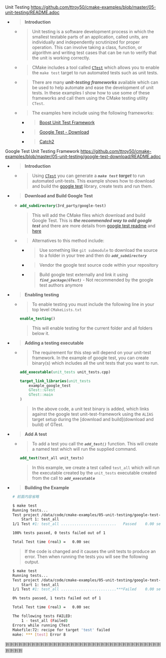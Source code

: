 
Unit Testing https://github.com/ttroy50/cmake-examples/blob/master/05-unit-testing/README.adoc
- > **Introduction**
  * > Unit testing is a software development process in which the smallest testable parts of an application, called units, are individually and independently scrutinized for proper operation. This can involve taking a class, function, or algorithm and writing test cases that can be run to verify that the unit is working correctly.
  * > CMake includes a tool called [`CTest`](https://cmake.org/Wiki/CMake/Testing_With_CTest) which allows you to enable the `make test` target to run automated tests such as unit tests.
  * > There are many ***unit-testing frameworks*** available which can be used to help automate and ease the development of unit tests. In these examples I show how to use some of these frameworks and call them using the CMake testing utility `CTest`.
  * > The examples here include using the following frameworks:
    + > [Boost Unit Test Framework](http://www.boost.org/doc/libs/1_56_0/libs/test/doc/html/utf/user-guide.html)
    + > [Google Test - Download](https://github.com/google/googletest)
    + > [Catch2](https://github.com/catchorg/Catch2)

Google Test Unit Testing Framework https://github.com/ttroy50/cmake-examples/blob/master/05-unit-testing/google-test-download/README.adoc
- > **Introduction**
  * > Using [`CTest`](https://cmake.org/Wiki/CMake/Testing_With_CTest) you can generate a ***`make test` target*** to run automated unit-tests. This example shows how to download and build the [google test](https://github.com/google/googletest) library, create tests and run them.
- > **Download and Build Google Test**
  * > 
    ```cmake
    add_subdirectory(3rd_party/google-test)
    ```
    > This will add the CMake files which download and build Google Test. This is ***the recommended way to add google test*** and there are more details from [google test readme](https://github.com/google/googletest/blob/master/googletest/README.md) and [here](http://crascit.com/2015/07/25/cmake-gtest/)
  * > Alternatives to this method include:
    + > Use something like `git submodule` to download the source to a folder in your tree and then do ***`add_subdirectory`***
    + > Vendor the google test source code within your repository
    + > Build google test externally and link it using ***`find_package(GTest)`*** - Not recommended by the google test authors anymore
- > **Enabling testing**
  * > To enable testing you must include the following line in your top level `CMakeLists.txt`
    ```cmake
    enable_testing()
    ```
    > This will enable testing for the current folder and all folders below it.
- > **Adding a testing executable**
  * > The requirement for this step will depend on your unit-test framework. In the example of google test, you can create binary(s) which includes all the unit tests that you want to run.
    ```cmake
    add_executable(unit_tests unit_tests.cpp)
    
    target_link_libraries(unit_tests
        example_google_test
        GTest::GTest
        GTest::main
    )
    ```
    > In the above code, a unit test binary is added, which links against the google test unit-test-framework using the `ALIAS` target setup during the [download and build](download and build) of GTest.
- > **Add A test**
  * > To add a test you call the ***`add_test()`*** function. This will create a named test which will run the supplied command.
    ```cmake
    add_test(test_all unit_tests)
    ```
    > In this example, we create a test called `test_all` which will run the executable created by the `unit_tests` executable created from the call to ***`add_executable`***
- > **Building the Example**
  ```sh
  # 前面内容省略
  
  $ make test
  Running tests...
  Test project /data/code/cmake-examples/05-unit-testing/google-test-download/build
      Start 1: test_all
  1/1 Test #1: test_all .........................   Passed    0.00 sec
  
  100% tests passed, 0 tests failed out of 1
  
  Total Test time (real) =   0.00 sec
  ```
  > If the code is changed and it causes the unit tests to produce an error. Then when running the tests you will see the following output.
    ```sh
    $ make test
    Running tests...
    Test project /data/code/cmake-examples/05-unit-testing/google-test-download/build
        Start 1: test_all
    1/1 Test #1: test_all .........................***Failed    0.00 sec
    
    0% tests passed, 1 tests failed out of 1
    
    Total Test time (real) =   0.00 sec
    
    The following tests FAILED:
        1 - test_all (Failed)
    Errors while running CTest
    Makefile:72: recipe for target 'test' failed
    make: *** [test] Error 8
    ```

:u5272::u5272::u5272::u5272::u5272::u5272::u5272::u5272::u5272::u5272::u5272::u5272::u5272::u5272::u5272::u5272::u5272::u5272::u5272::u5272::u5272::u5272::u5272::u5272::u5272::u5272::u5272::u5272::u5272::u5272::u5272::u5272::u5272::u5272::u5272::u5272::u5272::u5272::u5272::u5272:
